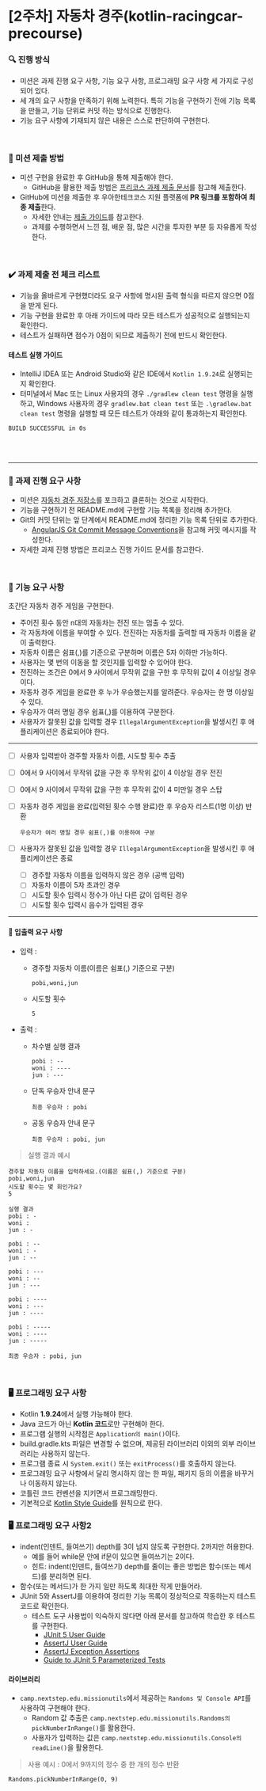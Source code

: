 # [2주차] 자동차 경주(kotlin-racingcar-precourse)

### 🔍 진행 방식
- 미션은 과제 진행 요구 사항, 기능 요구 사항, 프로그래밍 요구 사항 세 가지로 구성되어 있다.
- 세 개의 요구 사항을 만족하기 위해 노력한다. 특히 기능을 구현하기 전에 기능 목록을 만들고, 기능 단위로 커밋 하는 방식으로 진행한다.
- 기능 요구 사항에 기재되지 않은 내용은 스스로 판단하여 구현한다.

<br> 

### 📮 미션 제출 방법
- 미션 구현을 완료한 후 GitHub을 통해 제출해야 한다.
  - GitHub을 활용한 제출 방법은 [프리코스 과제 제출 문서](https://github.com/woowacourse/woowacourse-docs/tree/main/precourse)를 참고해 제출한다.
- GitHub에 미션을 제출한 후 우아한테크코스 지원 플랫폼에 **PR 링크를 포함하여 최종 제출**한다.
  - 자세한 안내는 [제출 가이드](https://github.com/woowacourse/woowacourse-docs/tree/main/precourse#%EC%A0%9C%EC%B6%9C-%EA%B0%80%EC%9D%B4%EB%93%9C)를 참고한다.
  - 과제를 수행하면서 느낀 점, 배운 점, 많은 시간을 투자한 부분 등 자유롭게 작성한다.
 
<br> 

### ✔️ 과제 제출 전 체크 리스트
- 기능을 올바르게 구현했더라도 요구 사항에 명시된 출력 형식을 따르지 않으면 0점을 받게 된다.
- 기능 구현을 완료한 후 아래 가이드에 따라 모든 테스트가 성공적으로 실행되는지 확인한다.
- 테스트가 실패하면 점수가 0점이 되므로 제출하기 전에 반드시 확인한다.

#### 테스트 실행 가이드
- IntelliJ IDEA 또는 Android Studio와 같은 IDE에서 ```Kotlin 1.9.24```로 실행되는지 확인한다.
- 터미널에서 Mac 또는 Linux 사용자의 경우 ```./gradlew clean test``` 명령을 실행하고, Windows 사용자의 경우 ```gradlew.bat clean test``` 또는 ```.\gradlew.bat clean test``` 명령을 실행할 때 모든 테스트가 아래와 같이 통과하는지 확인한다.
  
```
BUILD SUCCESSFUL in 0s
```

<br></br>

-------------
### 📝 과제 진행 요구 사항
- 미션은 [자동차 경주 저장소](https://github.com/woowacourse-precourse/kotlin-racingcar-7)를 포크하고 클론하는 것으로 시작한다.
- 기능을 구현하기 전 README.md에 구현할 기능 목록을 정리해 추가한다.
- Git의 커밋 단위는 앞 단계에서 README.md에 정리한 기능 목록 단위로 추가한다.
  - [AngularJS Git Commit Message Conventions](https://gist.github.com/stephenparish/9941e89d80e2bc58a153)을 참고해 커밋 메시지를 작성한다.
- 자세한 과제 진행 방법은 프리코스 진행 가이드 문서를 참고한다.

<br> 

### 🚀 기능 요구 사항
초간단 자동차 경주 게임을 구현한다.

- 주어진 횟수 동안 n대의 자동차는 전진 또는 멈출 수 있다.
- 각 자동차에 이름을 부여할 수 있다. 전진하는 자동차를 출력할 때 자동차 이름을 같이 출력한다.
- 자동차 이름은 쉼표(,)를 기준으로 구분하며 이름은 5자 이하만 가능하다.
- 사용자는 몇 번의 이동을 할 것인지를 입력할 수 있어야 한다.
- 전진하는 조건은 0에서 9 사이에서 무작위 값을 구한 후 무작위 값이 4 이상일 경우이다.
- 자동차 경주 게임을 완료한 후 누가 우승했는지를 알려준다. 우승자는 한 명 이상일 수 있다.
- 우승자가 여러 명일 경우 쉼표(,)를 이용하여 구분한다.
- 사용자가 잘못된 값을 입력할 경우 `IllegalArgumentException`을 발생시킨 후 애플리케이션은 종료되어야 한다.

---
- [ ] 사용자 입력받아 경주할 자동차 이름, 시도할 횟수 추출
- [ ] 0에서 9 사이에서 무작위 값을 구한 후 무작위 값이 4 이상일 경우 전진
- [ ] 0에서 9 사이에서 무작위 값을 구한 후 무작위 값이 4 미만일 경우 스탑
- [ ] 자동차 경주 게임을 완료(입력된 횟수 수행 완료)한 후 우승자 리스트(1명 이상) 반환
      
      우승자가 여러 명일 경우 쉼표(,)를 이용하여 구분
      
- [ ] 사용자가 잘못된 값을 입력할 경우 `IllegalArgumentException`을 발생시킨 후 애플리케이션은 종료
    - [ ] 경주할 자동차 이름을 입력하지 않은 경우 (공백 입력)
    - [ ] 자동차 이름이 5자 초과인 경우
    - [ ] 시도할 횟수 입력시 정수가 아닌 다른 값이 입력된 경우
    - [ ] 시도할 횟수 입력시 음수가 입력된 경우
---


#### 💬 입출력 요구 사항
- 입력 : 
  - 경주할 자동차 이름(이름은 쉼표(,) 기준으로 구분)
    ```
    pobi,woni,jun
    ```

  - 시도할 횟수
    ```
    5
    ```

- 출력 :
  - 차수별 실행 결과
    ```
    pobi : --
    woni : ----
    jun : ---
    ```
  - 단독 우승자 안내 문구
    ```
    최종 우승자 : pobi
    ```
  - 공동 우승자 안내 문구
    ```
    최종 우승자 : pobi, jun
    ```

> 실행 결과 예시

  ```
경주할 자동차 이름을 입력하세요.(이름은 쉼표(,) 기준으로 구분)
pobi,woni,jun
시도할 횟수는 몇 회인가요?
5

실행 결과
pobi : -
woni : 
jun : -

pobi : --
woni : -
jun : --

pobi : ---
woni : --
jun : ---

pobi : ----
woni : ---
jun : ----

pobi : -----
woni : ----
jun : -----

최종 우승자 : pobi, jun
  ```

<br>

### 🖥️ 프로그래밍 요구 사항
- Kotlin **1.9.24**에서 실행 가능해야 한다.
- Java 코드가 아닌 **Kotlin 코드**로만 구현해야 한다.
- 프로그램 실행의 시작점은 ```Application의 main()```이다.
- build.gradle.kts 파일은 변경할 수 없으며, 제공된 라이브러리 이외의 외부 라이브러리는 사용하지 않는다.
- 프로그램 종료 시 ```System.exit()``` 또는 ```exitProcess()```를 호출하지 않는다.
- 프로그래밍 요구 사항에서 달리 명시하지 않는 한 파일, 패키지 등의 이름을 바꾸거나 이동하지 않는다.
- 코틀린 코드 컨벤션을 지키면서 프로그래밍한다.
- 기본적으로 [Kotlin Style Guide](https://github.com/woowacourse/woowacourse-docs/tree/main/styleguide/kotlin)를 원칙으로 한다.

### 🖥️ 프로그래밍 요구 사항2
- indent(인덴트, 들여쓰기) depth를 3이 넘지 않도록 구현한다. 2까지만 허용한다.
  - 예를 들어 while문 안에 if문이 있으면 들여쓰기는 2이다.
  - 힌트: indent(인덴트, 들여쓰기) depth를 줄이는 좋은 방법은 함수(또는 메서드)를 분리하면 된다.
- 함수(또는 메서드)가 한 가지 일만 하도록 최대한 작게 만들어라.
- JUnit 5와 AssertJ를 이용하여 정리한 기능 목록이 정상적으로 작동하는지 테스트 코드로 확인한다.
  - 테스트 도구 사용법이 익숙하지 않다면 아래 문서를 참고하여 학습한 후 테스트를 구현한다.
     - [JUnit 5 User Guide](https://junit.org/junit5/docs/current/user-guide/)
     - [AssertJ User Guide](https://assertj.github.io/doc/)
     - [AssertJ Exception Assertions](https://www.baeldung.com/assertj-exception-assertion)
     - [Guide to JUnit 5 Parameterized Tests](https://www.baeldung.com/parameterized-tests-junit-5)


#### 라이브러리
- ```camp.nextstep.edu.missionutils```에서 제공하는 ```Randoms 및 Console API```를 사용하여 구현해야 한다.
  - Random 값 추출은 ```camp.nextstep.edu.missionutils.Randoms의 pickNumberInRange()```를 활용한다.
  - 사용자가 입력하는 값은 ```camp.nextstep.edu.missionutils.Console의 readLine()```을 활용한다.

> 사용 예시 : 0에서 9까지의 정수 중 한 개의 정수 반환

```
Randoms.pickNumberInRange(0, 9)
```




